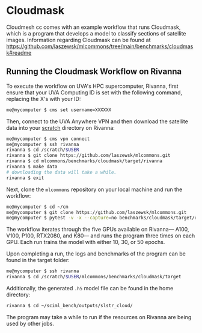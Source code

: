 # Cloudmask

Cloudmesh cc comes with an example workflow
that runs Cloudmask, which is a program that
develops a model to classify sections of satellite 
images. Information regarding Cloudmask can be found at
<https://github.com/laszewsk/mlcommons/tree/main/benchmarks/cloudmask#readme>

## Running the Cloudmask Workflow on Rivanna

To execute the workflow on UVA's HPC supercomputer,
Rivanna, first ensure that your UVA Computing ID
is set with the following command, replacing the
X's with your ID:

```bash
me@mycomputer $ cms set username=XXXXXX
```

Then, connect to the UVA Anywhere VPN and then
download the satellite data into your [scratch](https://www.rc.virginia.edu/userinfo/storage/non-sensitive-data/#scratch)
directory on Rivanna:

```bash
me@mycomputer $ cms vpn connect
me@mycomputer $ ssh rivanna
rivanna $ cd /scratch/$USER
rivanna $ git clone https://github.com/laszewsk/mlcommons.git
rivanna $ cd mlcommons/benchmarks/cloudmask/target/rivanna
rivanna $ make data
# downloading the data will take a while.
rivanna $ exit
```

Next, clone the `mlcommons` repository on your local machine
and run the workflow:

```bash
me@mycomputer $ cd ~/cm
me@mycomputer $ git clone https://github.com/laszewsk/mlcommons.git
me@mycomputer $ pytest -v -x --capture=no benchmarks/cloudmask/target/rivanna/run_cloudmask_workflow.py
```

The workflow iterates through the five GPUs available
on Rivanna— A100, V100, P100, RTX2080, and K80— and 
runs the program three times on each GPU. Each run 
trains the model with either 10, 30, or 50
epochs.

Upon completing a run, the logs and benchmarks of the
program can be found in the target folder:

```bash
me@mycomputer $ ssh rivanna
rivanna $ cd /scratch/$USER/mlcommons/benchmarks/cloudmask/target
```

Additionally, the generated `.h5` model file can be found in the
home directory:

```bash
rivanna $ cd ~/sciml_bench/outputs/slstr_cloud/
```

The program may take a while to run if the resources
on Rivanna are being used by other jobs.